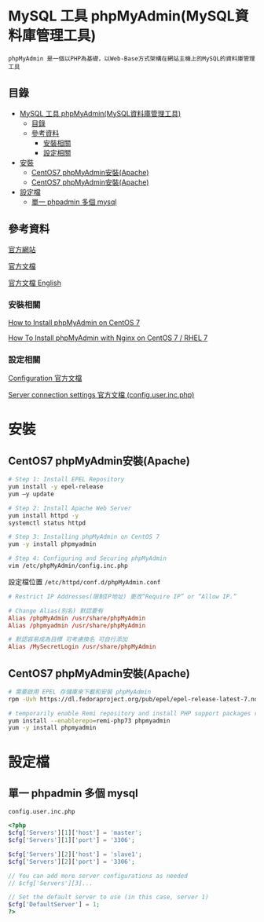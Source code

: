 # MySQL 工具 phpMyAdmin(MySQL資料庫管理工具)

```
phpMyAdmin 是一個以PHP為基礎，以Web-Base方式架構在網站主機上的MySQL的資料庫管理工具
```

## 目錄

- [MySQL 工具 phpMyAdmin(MySQL資料庫管理工具)](#mysql-工具-phpmyadminmysql資料庫管理工具)
  - [目錄](#目錄)
  - [參考資料](#參考資料)
    - [安裝相關](#安裝相關)
    - [設定相關](#設定相關)
- [安裝](#安裝)
  - [CentOS7 phpMyAdmin安裝(Apache)](#centos7-phpmyadmin安裝apache)
  - [CentOS7 phpMyAdmin安裝(Apache)](#centos7-phpmyadmin安裝apache-1)
- [設定檔](#設定檔)
  - [單一 phpadmin 多個 mysql](#單一-phpadmin-多個-mysql)

## 參考資料

[官方網站](https://www.phpmyadmin.net/)

[官方文檔](https://docs.phpmyadmin.net/zh_CN/latest/)

[官方文檔 English](https://docs.phpmyadmin.net/en/latest/index.html)

### 安裝相關

[How to Install phpMyAdmin on CentOS 7](https://phoenixnap.com/kb/how-to-install-secure-phpmyadmin-on-centos-7)

[How To Install phpMyAdmin with Nginx on CentOS 7 / RHEL 7](https://www.itzgeek.com/how-tos/linux/centos-how-tos/phpmyadmin-with-nginx-on-centos-7-rhel-7.html)

### 設定相關

[Configuration 官方文檔](https://docs.phpmyadmin.net/en/latest/config.html#)

[Server connection settings 官方文檔 (config.user.inc.php)](https://docs.phpmyadmin.net/en/latest/config.html#server-connection-settings)

# 安裝

## CentOS7 phpMyAdmin安裝(Apache)

```bash
# Step 1: Install EPEL Repository
yum install -y epel-release
yum –y update

# Step 2: Install Apache Web Server
yum install httpd -y
systemctl status httpd

# Step 3: Installing phpMyAdmin on CentOS 7
yum -y install phpmyadmin

# Step 4: Configuring and Securing phpMyAdmin
vim /etc/phpMyAdmin/config.inc.php
```


設定檔位置 `/etc/httpd/conf.d/phpMyAdmin.conf`

```conf
# Restrict IP Addresses(限制IP地址) 更改“Require IP” or “Allow IP.”

# Change Alias(別名) 默認要有
Alias /phpMyAdmin /usr/share/phpMyAdmin
Alias /phpmyadmin /usr/share/phpMyAdmin

# 默認容易成為目標 可考慮換名 可自行添加
Alias /MySecretLogin /usr/share/phpMyAdmin
```

## CentOS7 phpMyAdmin安裝(Apache)

```bash
# 需要啟用 EPEL 存儲庫來下載和安裝 phpMyAdmin
rpm -Uvh https://dl.fedoraproject.org/pub/epel/epel-release-latest-7.noarch.rpm複製

# temporarily enable Remi repository and install PHP support packages required for phpMyAdmin
yum install --enablerepo=remi-php73 phpmyadmin
yum -y install phpmyadmin
```

# 設定檔

## 單一 phpadmin 多個 mysql

`config.user.inc.php`

```php
<?php
$cfg['Servers'][1]['host'] = 'master';
$cfg['Servers'][1]['port'] = '3306';

$cfg['Servers'][2]['host'] = 'slave1';
$cfg['Servers'][2]['port'] = '3306';

// You can add more server configurations as needed
// $cfg['Servers'][3]...

// Set the default server to use (in this case, server 1)
$cfg['DefaultServer'] = 1;
?>
```
